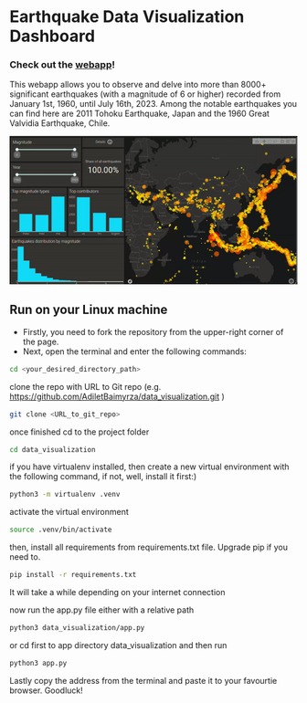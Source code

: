 # Earthquake Data Visualization Dashboard
### Check out the [webapp](https://earthquake-data-visualization-6422c5c4d5d0.herokuapp.com/)!

This webapp allows you to observe and delve into more than 8000+ significant earthquakes (with a magnitude of 6 or higher) recorded from January 1st, 1960, until July 16th, 2023. Among the notable earthquakes you can find here are 2011 Tohoku Earthquake, Japan and the 1960 Great Valvidia Earthquake, Chile. 

![preview webapp gif](preview.gif)

## Run on your Linux machine

  - Firstly, you need to fork the repository from the upper-right corner of the page.
  - Next,  open the terminal and enter the following commands:


```bash
cd <your_desired_directory_path>
```
clone the repo with URL to Git repo (e.g. https://github.com/AdiletBaimyrza/data_visualization.git )
```bash
git clone <URL_to_git_repo> 
```
once finished cd to the project folder
```bash
cd data_visualization
```
if you have virtualenv installed, then create a new virtual environment with the following command, if not, well, install it first:)
```bash
python3 -m virtualenv .venv
```
activate the virtual environment
```bash
source .venv/bin/activate 
```
then, install all requirements from requirements.txt file.
Upgrade pip if you need to.
```bash
pip install -r requirements.txt
```
It will take a while depending on your internet connection

now run the app.py file either with a relative path

```bash
python3 data_visualization/app.py
```
or cd first to app directory data_visualization and then run
```bash
python3 app.py
```
Lastly copy the address from the terminal and paste it to your
favourtie browser. Goodluck!